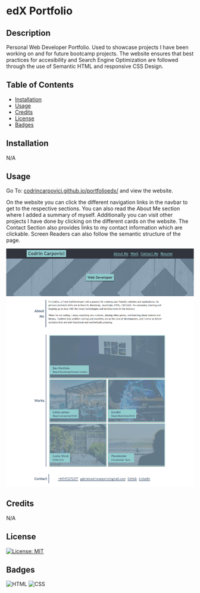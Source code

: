 # edX Portfolio

## Description

Personal Web Developer Portfolio. Used to showcase projects I have been working on and for future bootcamp projects. The website ensures that best practices for accesibility and Search Engine Optimization are followed through the use of Semantic HTML and responsive CSS Design.

## Table of Contents

* [Installation](#installation)
* [Usage](#usage)
* [Credits](#credits)
* [License](#license)
* [Badges](#badges)


## Installation

N/A

## Usage 

Go To: [codrincarpovici.github.io/portfolioedx/](https://codrincarpovici.github.io/portfolioedx/) and view the website. 

On the website you can click the different navigation links in the navbar to get to the respective sections.
You can also read the About Me section where I added a summary of myself.
Additionally you can visit other projects I have done by clicking on the different cards on the website.
The Contact Section also provides links to my contact information which are clickable.
Screen Readers can also follow the semantic structure of the page.

![edX Portfolio](assets/images/portfolioedx.png)



## Credits

N/A


## License
[![License: MIT](https://img.shields.io/badge/License-MIT-yellow.svg)](https://opensource.org/licenses/MIT)

## Badges

![HTML](https://img.shields.io/badge/HTML-5-blue)
![CSS](https://img.shields.io/badge/CSS-3-green)